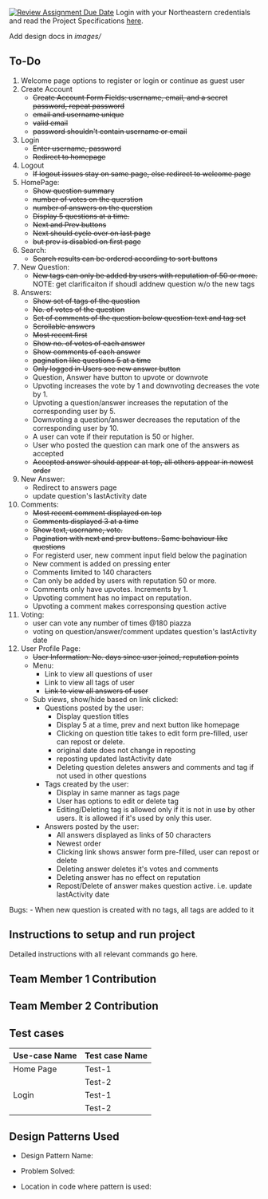 [![Review Assignment Due Date](https://classroom.github.com/assets/deadline-readme-button-24ddc0f5d75046c5622901739e7c5dd533143b0c8e959d652212380cedb1ea36.svg)](https://classroom.github.com/a/hxTav0v1)
Login with your Northeastern credentials and read the Project Specifications [here](https://northeastern-my.sharepoint.com/:w:/g/personal/j_mitra_northeastern_edu/EcUflH7GXMBEjXGjx-qRQMkB7cfHNaHk9LYqeHRm7tgrKg?e=oZEef3).

Add design docs in *images/*

## To-Do
1. Welcome page options to register or login or continue as guest user
1. Create Account
    - ~~Create Account Form Fields: username, email, and a secret password, repeat password~~
    - ~~email and username unique~~
    - ~~valid email~~
    - ~~password shouldn't contain username or email~~
2. Login
    - ~~Enter username, password~~
    - ~~Redirect to homepage~~
1. Logout
    - ~~If logout issues stay on same page, else redirect to welcome page~~
1. HomePage: 
    - ~~Show question summary~~
    - ~~number of votes on the querstion~~
    - ~~number of answers on the querstion~~
    - ~~Display 5 questions at a time.~~
    - ~~Next and Prev buttons~~
    - ~~Next should cycle over on last page~~
    - ~~but prev is disabled on first page~~
1. Search:
    - ~~Search results can be ordered according to sort buttons~~
1. New Question:
    - ~~New tags can only be added by users with reputation of 50 or more.~~ NOTE: get clarificaiton if shoudl addnew question w/o the new tags
1. Answers: 
    - ~~Show set of tags of the question~~
    - ~~No. of votes of the question~~
    - ~~Set of comments of the question below question text and tag set~~
    - ~~Scrollable answers~~
    - ~~Most recent first~~
    - ~~Show no. of votes of each answer~~
    - ~~Show comments of each answer~~
    - ~~pagination like questions 5 at  a time~~
    - ~~Only logged in Users see new answer button~~
    - Question, Answer have button to upvote or downvote
    - Upvoting increases the vote by 1 and downvoting decreases the vote by 1.
    - Upvoting a question/answer increases the reputation of the corresponding user by 5. 
    - Downvoting a question/answer decreases the reputation of the corresponding user by 10. 
    - A user can vote if their reputation is 50 or higher.
    - User who posted the question can mark one of the answers as accepted
    - ~~Accepted answer should appear at top, all others appear in newest order~~
1. New Answer:
    - Redirect to answers page
    - update question's lastActivity date
1. Comments:
    - ~~Most recent comment displayed on top~~
    - ~~Comments displayed 3 at a time~~
    - ~~Show text, username, vote.~~
    - ~~Pagination with next and prev buttons. Same behaviour like questions~~
    - For registerd user, new comment input field below the pagination
    - New comment is added on pressing enter
    - Comments limited to 140 characters
    - Can only be added by users with reputation 50 or more.
    - Comments only have upvotes. Increments by 1.
    - Upvoting comment has no impact on reputation.
    - Upvoting a comment makes corresponsing question active
1. Voting:
    - user can vote any number of times @180 piazza
    - voting on question/answer/comment updates question's lastActivity date
1. User Profile Page:
    - ~~User Information: No. days since user joined, reputation points~~
    - Menu: 
        - Link to view all questions of user
        - Link to view all tags of user
        - ~~Link to view all answers of user~~
    - Sub views, show/hide based on link clicked:
        - Questions posted by the user:
            - Display question titles
            - Display 5 at a time, prev and next button like homepage
            - Clicking on question title takes to edit form pre-filled, user can repost or delete.
            - original date does not change in reposting
            - reposting updated lastActivity date
            - Deleting question deletes answers and comments and tag if not used in other questions
        - Tags created by the user:
            - Display in same manner as tags page
            - User has options to edit or delete tag
            - Editing/Deleting tag is allowed only if it is not in use by other users. It is allowed if it's used by only this user.
        - Answers posted by the user:
            - All answers displayed as links of 50 characters
            - Newest order
            - Clicking link shows answer form pre-filled, user can repost or delete
            - Deleting answer deletes it's votes and comments
            - Deleting answer has no effect on reputation
            - Repost/Delete of answer makes question active. i.e. update lastActivity date

Bugs:
    - When new question is created with no tags, all tags are added to it

## Instructions to setup and run project

Detailed instructions with all relevant commands go here.

## Team Member 1 Contribution


## Team Member 2 Contribution


## Test cases

| Use-case Name   | Test case Name |
|-----------------|----------------|
| Home Page       | Test-1         |
|                 | Test-2         |
| Login           | Test-1         |
|                 | Test-2         |

## Design Patterns Used

- Design Pattern Name:

- Problem Solved:

- Location in code where pattern is used: